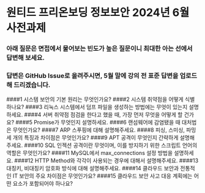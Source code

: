 # 원티드 프리온보딩 정보보안 2024년 6월 사전과제
### 아래 질문은 면접에서 물어보는 빈도가 높은 질문이니 최대한 아는 선에서 답변해 보세요.
### 답변은 GitHub Issue로 올려주시면, 5월 말에 강의 전 표준 답변을 업로드해 드리겠습니다.

####1 시스템 보안의 기본 원리는 무엇인가요?
####2 시스템 취약점을 어떻게 식별하나요?
####3 리눅스 시스템에서 덤프 파일을 생성하는 방법에는 무엇이 있는지 설명하세요.
####4 서버 취약점 점검을 한다고 했을 때, 가장 먼저 무엇을 어떻게 할 건가요?
####5 Promise가 무엇인지 설명하세요.
####6 랜섬웨어에 감염됐을 때 대처법은 무엇인가요?
####7 ARP 스푸핑에 대해 설명해주세요.
####8 피싱, 스미싱, 파밍 세 개의 특징과 차이점은 무엇인가요?
####9 APT 공격이 무엇인지 간략하게 설명해주세요.
####10 SQL 인젝션 공격이란 무엇이며, 이를 방지하기 위한 스크립트 언어의 역할은 무엇인가요?
####11 MySQL에서 max_connections 설정 방법을 설명하세요.
####12 HTTP Method와 각각이 사용되는 경우에 대해서 설명해주세요.
####13 대칭키, 비대칭키 암호화 방식에 대해 설명해주세요.
####14 클라우드 보안과 전통적인 IT 보안의 주요 차이점은 무엇인가요?
####15 클라우드 보안 사고 대응 계획에는 어떤 요소가 포함되어야 하나요?

